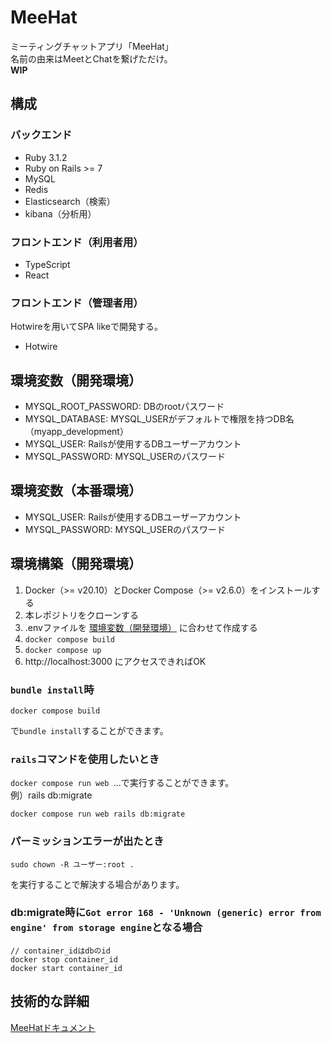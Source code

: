 # MeeHat
ミーティングチャットアプリ「MeeHat」<br>
名前の由来はMeetとChatを繋げただけ。<br>
**WIP**

## 構成
### バックエンド
- Ruby 3.1.2
- Ruby on Rails >= 7
- MySQL
- Redis
- Elasticsearch（検索）
- kibana（分析用）
### フロントエンド（利用者用）
- TypeScript
- React
### フロントエンド（管理者用）
Hotwireを用いてSPA likeで開発する。
- Hotwire

## 環境変数（開発環境）
- MYSQL_ROOT_PASSWORD: DBのrootパスワード
- MYSQL_DATABASE: MYSQL_USERがデフォルトで権限を持つDB名（myapp_development）
- MYSQL_USER: Railsが使用するDBユーザーアカウント
- MYSQL_PASSWORD: MYSQL_USERのパスワード

## 環境変数（本番環境）
- MYSQL_USER: Railsが使用するDBユーザーアカウント
- MYSQL_PASSWORD: MYSQL_USERのパスワード

## 環境構築（開発環境）
1. Docker（>= v20.10）とDocker Compose（>= v2.6.0）をインストールする
2. 本レポジトリをクローンする
3. .envファイルを [環境変数（開発環境）](##環境変数（開発環境）) に合わせて作成する
4. `docker compose build`
5. `docker compose up`
6. http://localhost:3000 にアクセスできればOK

### `bundle install`時
```
docker compose build
```
で`bundle install`することができます。

### `rails`コマンドを使用したいとき
`docker compose run web `...で実行することができます。<br>
例）rails db:migrate
```
docker compose run web rails db:migrate
```

### パーミッションエラーが出たとき
```shell
sudo chown -R ユーザー:root .
```
を実行することで解決する場合があります。

### db:migrate時に`Got error 168 - 'Unknown (generic) error from engine' from storage engine`となる場合
```
// container_idはdbのid
docker stop container_id
docker start container_id
```

## 技術的な詳細
[MeeHatドキュメント](./doc/README.md)